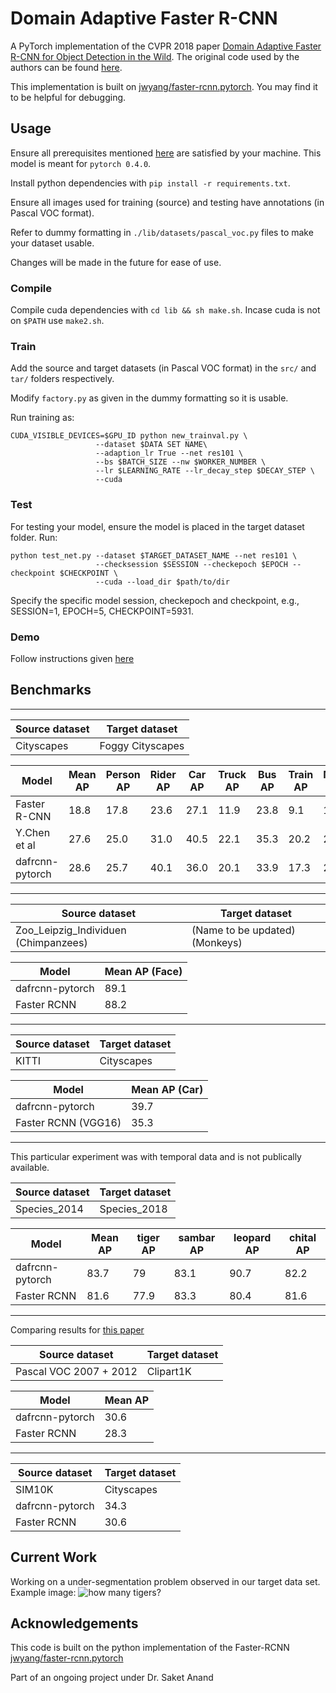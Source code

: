 # Domain Adaptive Faster R-CNN

A PyTorch implementation of the CVPR 2018 paper [Domain Adaptive Faster R-CNN for Object Detection in the Wild](https://arxiv.org/pdf/1803.03243).
The original code used by the authors can be found [here](https://github.com/yuhuayc/da-faster-rcnn).

This implementation is built on [jwyang/faster-rcnn.pytorch](https://github.com/jwyang/faster-rcnn.pytorch). You may find it to be helpful for debugging.

## Usage
Ensure all prerequisites mentioned [here](https://github.com/jwyang/faster-rcnn.pytorch) are satisfied by your machine. This model is meant for `pytorch 0.4.0`.

Install python dependencies with `pip install -r requirements.txt`.

Ensure all images used for training (source) and testing have annotations (in Pascal VOC format).

Refer to dummy formatting in `./lib/datasets/pascal_voc.py` files to make your dataset usable.

Changes will be made in the future for ease of use.

### Compile
Compile cuda dependencies with `cd lib && sh make.sh`. Incase cuda is not on `$PATH` use `make2.sh`.

### Train
Add the source and target datasets (in Pascal VOC format) in the `src/` and `tar/` folders respectively.

Modify `factory.py` as given in the dummy formatting so it is usable.

Run training as:
```
CUDA_VISIBLE_DEVICES=$GPU_ID python new_trainval.py \
                   --dataset $DATA SET NAME\
                   --adaption_lr True --net res101 \
                   --bs $BATCH_SIZE --nw $WORKER_NUMBER \
                   --lr $LEARNING_RATE --lr_decay_step $DECAY_STEP \
                   --cuda
```
### Test
For testing your model, ensure the model is placed in the target dataset folder. Run:
```
python test_net.py --dataset $TARGET_DATASET_NAME --net res101 \
                   --checksession $SESSION --checkepoch $EPOCH --checkpoint $CHECKPOINT \
                   --cuda --load_dir $path/to/dir
```
Specify the specific model session, checkepoch and checkpoint, e.g., SESSION=1, EPOCH=5, CHECKPOINT=5931.

### Demo
Follow instructions given [here](https://github.com/jwyang/faster-rcnn.pytorch#demo)

## Benchmarks
________________________________________________________________________________________________________________________

Source dataset  | Target dataset  |
-----------------|-----------------|
Cityscapes  | Foggy Cityscapes

Model | Mean AP | Person AP | Rider AP  | Car AP  | Truck AP  | Bus AP  | Train AP  | Motorcycle AP | Bicycle AP  |
------|---------|-----------|-----------|---------|-----------|---------|-----------|---------------|-------------|
Faster R-CNN | 18.8  | 17.8  | 23.6  | 27.1  | 11.9  | 23.8  | 9.1 | 14.4  | 22.8  |
Y.Chen et al  | 27.6  | 25.0  | 31.0  | 40.5  | 22.1  | 35.3  | 20.2  | 20.0  | 27.1  |
dafrcnn-pytorch | 28.6  | 25.7  | 40.1  | 36.0  | 20.1  | 33.9  | 17.3  | 24.3  | 31.3  |

________________________________________________________________________________________________________________________

Source dataset  | Target dataset  |
----------------|-----------------|
Zoo_Leipzig_Individuen (Chimpanzees)  | (Name to be updated) (Monkeys)

Model | Mean AP (Face)
------|---------------|
dafrcnn-pytorch | 89.1  |
Faster RCNN | 88.2  |

________________________________________________________________________________________________________________________

Source dataset  | Target dataset  |
----------------|-----------------|
KITTI | Cityscapes

Model | Mean  AP  (Car)
------|------------|
dafrcnn-pytorch | 39.7  |
Faster RCNN (VGG16) | 35.3  |

________________________________________________________________________________________________________________________

This particular experiment was with temporal data and is not publically available.

Source dataset  | Target dataset  |
----------------|-----------------|
Species_2014  | Species_2018  |

Model | Mean AP | tiger AP  | sambar AP | leopard AP  | chital AP |
------|------|-----------|------------|------------|--------|
dafrcnn-pytorch | 83.7  | 79  | 83.1  | 90.7  | 82.2 |
Faster RCNN | 81.6  | 77.9  | 83.3  | 80.4  | 81.6  |

________________________________________________________________________________________________________________________

Comparing results for [this paper](http://openaccess.thecvf.com/content_cvpr_2018/papers/Inoue_Cross-Domain_Weakly-Supervised_Object_CVPR_2018_paper.pdf)

Source dataset  | Target dataset  |
----------------|-----------------|
Pascal VOC 2007 + 2012  | Clipart1K | 

Model | Mean AP |
-------|--------|
dafrcnn-pytorch | 30.6  |
Faster RCNN | 28.3  |

________________________________________________________________________________________________________________________

Source dataset  | Target dataset  |
----------------|-----------------|
SIM10K  | Cityscapes  |
dafrcnn-pytorch | 34.3  |
Faster RCNN | 30.6  |


## Current Work
Working on a under-segmentation problem observed in our target data set. Example image:
![how many tigers?](https://github.com/divyam02/dafrcnn-pytorch/blob/master/resources/in_bala_01_c027a_05052018073503_P1166.jpg)

## Acknowledgements
This code is built on the python implementation of the Faster-RCNN [jwyang/faster-rcnn.pytorch](https://github.com/jwyang/faster-rcnn.pytorch)

Part of an ongoing project under Dr. Saket Anand
